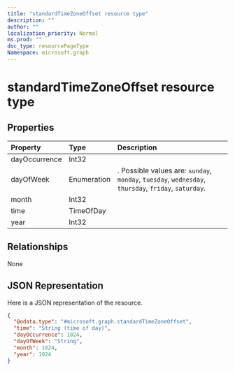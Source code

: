 ```yaml
---
title: "standardTimeZoneOffset resource type"
description: ""
author: ""
localization_priority: Normal
ms.prod: ""
doc_type: resourcePageType
Namespace: microsoft.graph
---
```



# standardTimeZoneOffset resource type



## Properties
|Property|Type|Description|
|:---|:---|:---|
|dayOccurrence|Int32||
|dayOfWeek|Enumeration|. Possible values are: `sunday`, `monday`, `tuesday`, `wednesday`, `thursday`, `friday`, `saturday`.|
|month|Int32||
|time|TimeOfDay||
|year|Int32||

## Relationships
None

## JSON Representation
Here is a JSON representation of the resource.
<!-- {
  "blockType": "resource",
  "@odata.type": "microsoft.graph.standardTimeZoneOffset"
}
-->
``` json
{
  "@odata.type": "#microsoft.graph.standardTimeZoneOffset",
  "time": "String (time of day)",
  "dayOccurrence": 1024,
  "dayOfWeek": "String",
  "month": 1024,
  "year": 1024
}
```

